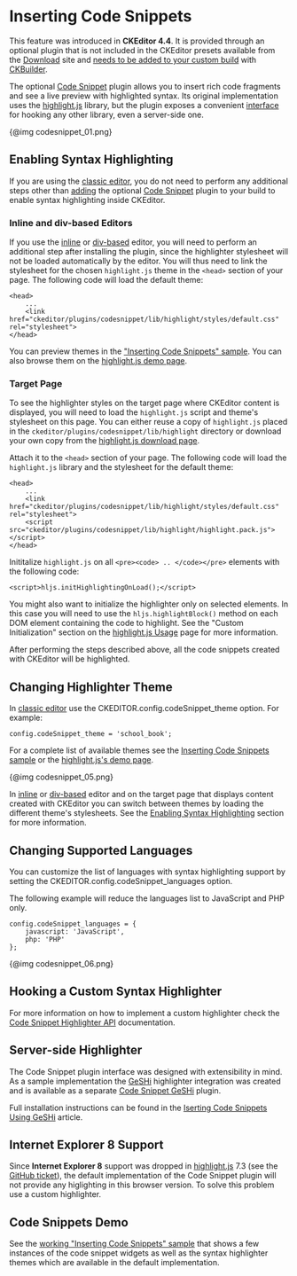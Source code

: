 <!--
Copyright (c) 2003-2018, CKSource - Frederico Knabben. All rights reserved.
For licensing, see LICENSE.md.
-->

# Inserting Code Snippets

<p class="requirements">
	This feature was introduced in <strong>CKEditor 4.4</strong>. It is provided through an optional plugin that is not included in the CKEditor presets available from the <a href="https://ckeditor.com/ckeditor-4/download/">Download</a> site and <a href="#!/guide/dev_widget_installation">needs to be added to your custom build</a> with <a href="https://ckeditor.com/cke4/builder">CKBuilder</a>.
</p>

The optional [Code Snippet](https://ckeditor.com/cke4/addon/codesnippet) plugin allows you to insert rich code fragments and see a live preview with highlighted syntax. Its original implementation uses the [highlight.js](http://highlightjs.org) library, but the plugin exposes a convenient [interface](#!/api/CKEDITOR.plugins.codesnippet.highlighter) for hooking any other library, even a server-side one.

{@img codesnippet_01.png}

## Enabling Syntax Highlighting

If you are using the [classic editor](#!/guide/dev_framed), you do not need to perform any additional steps other than [adding](#!/guide/dev_plugins) the optional [Code Snippet](https://ckeditor.com/cke4/addon/codesnippet) plugin to your build to enable syntax highlighting inside CKEditor.

### Inline and div-based Editors

If you use the [inline](#!/guide/dev_inline) or [div-based](https://ckeditor.com/cke4/addon/divarea) editor, you will need to perform an additional step after installing the plugin, since the highlighter stylesheet will not be loaded automatically by the editor. You will thus need to link the stylesheet for the chosen `highlight.js` theme in the `<head>` section of your page. The following code will load the default theme:

	<head>
		...
		<link href="ckeditor/plugins/codesnippet/lib/highlight/styles/default.css" rel="stylesheet">
	</head>

<p class="tip">
    You can preview themes in the <a href="https://sdk.ckeditor.com/samples/codesnippet.html">"Inserting Code Snippets" sample</a>. You can also browse them on the <a href="http://highlightjs.org/static/test.html">highlight.js demo page</a>.
</p>

### Target Page

To see the highlighter styles on the target page where CKEditor content is displayed, you will need to load the `highlight.js` script and theme's stylesheet on this page. You can either reuse a copy of `highlight.js` placed in the `ckeditor/plugins/codesnippet/lib/highlight` directory or download your own copy from the [highlight.js download page](http://highlightjs.org/download).

Attach it to the `<head>` section of your page. The following code will load the `highlight.js` library and the stylesheet for the default theme:

	<head>
		...
		<link href="ckeditor/plugins/codesnippet/lib/highlight/styles/default.css" rel="stylesheet">
		<script src="ckeditor/plugins/codesnippet/lib/highlight/highlight.pack.js"></script>
	</head>

Inititalize `highlight.js` on all `<pre><code> .. </code></pre>` elements with the following code:

	<script>hljs.initHighlightingOnLoad();</script>

<p class="tip">
    You might also want to initialize the highlighter only on selected elements. In this case you will need to use the <code>hljs.highlightBlock()</code> method on each DOM element containing the code to highlight. See the "Custom Initialization" section on the <a href="http://highlightjs.org/usage">highlight.js Usage</a> page for more information.</p>

After performing the steps described above, all the code snippets created with CKEditor will be highlighted.

## Changing Highlighter Theme

In [classic editor](#!/guide/dev_framed) use the CKEDITOR.config.codeSnippet_theme option. For example:

    config.codeSnippet_theme = 'school_book';

For a complete list of available themes see the [Inserting Code Snippets sample](https://sdk.ckeditor.com/samples/codesnippet.html) or the [highlight.js's demo page](http://highlightjs.org/static/test.html).

{@img codesnippet_05.png}

In [inline](#!/guide/dev_inline) or [div-based](https://ckeditor.com/cke4/addon/divarea) editor and on the target page that displays content created with CKEditor you can switch between themes by loading the different theme's stylesheets. See the [Enabling Syntax Highlighting](#!/guide/dev_codesnippet-section-enabling-syntax-highlighting) section for more information.

## Changing Supported Languages

You can customize the list of languages with syntax highlighting support by setting the CKEDITOR.config.codeSnippet_languages option.

The following example will reduce the languages list to JavaScript and PHP only.

	config.codeSnippet_languages = {
		javascript: 'JavaScript',
		php: 'PHP'
	};

{@img codesnippet_06.png}

## Hooking a Custom Syntax Highlighter

For more information on how to implement a custom highlighter check the [Code Snippet Highlighter API](#!/api/CKEDITOR.plugins.codesnippet.highlighter) documentation.

## Server-side Highlighter

The Code Snippet plugin interface was designed with extensibility in mind. As a sample implementation the [GeSHi](http://qbnz.com/highlighter/) highlighter integration was created and is available as a separate [Code Snippet GeSHi](https://ckeditor.com/cke4/addon/codesnippetgeshi) plugin.

Full installation instructions can be found in the [Iserting Code Snippets Using GeSHi](#!/guide/dev_codesnippetgeshi) article.

## Internet Explorer 8 Support

Since **Internet Explorer 8** support was dropped in [highlight.js](http://highlightjs.org) 7.3 (see the [GitHub ticket](https://github.com/isagalaev/highlight.js/issues/280)), the default implementation of the Code Snippet plugin will not provide any higlighting in this browser version. To solve this problem use a custom highlighter.

## Code Snippets Demo

See the [working "Inserting Code Snippets" sample](https://sdk.ckeditor.com/samples/codesnippet.html) that shows a few instances of the code snippet widgets as well as the syntax highlighter themes which are available in the default implementation.
